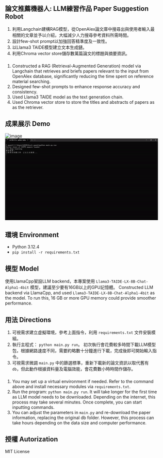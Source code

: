 ## 論文推薦機器人: LLM練習作品 Paper Suggestion Robot
1. 利用Langchain建構RAG模型，從OpenAlex論文庫中搜尋出與使用者輸入最相關的文章並予以介紹，大幅減少人力搜尋參考資料所需時間。
2. 設計few-shot prompt以加強回答精準度及一致性。
3. 以Llama3 TAIDE模型建立文本生成鏈。
4. 利用Chroma vector store儲存數萬篇論文的標題與摘要資訊。
###
1. Constructed a RAG (Retrieval-Augmented Generation) model via Langchain that retrieves and briefs papers relevant to the input from OpenAlex database, significantly reducing the time spent on reference material searching.
2. Designed few-shot prompts to enhance response accuracy and consistency.
3. Used Llama3 TAIDE model as the text generation chain.
4. Used Chroma vector store to store the titles and abstracts of papers as as the retriever.
## 成果展示 Demo
![image](https://github.com/user-attachments/assets/ba6c1adb-8d70-4c10-97c0-0eeff8176a35)
![Alt text](demo-ezgif.com-video-to-gif-converter.gif)
## 環境 Environment
* Python 3.12.4
* `pip install -r requirements.txt`
## 模型 Model
使用LlamaCpp架設LLM backend，本專案使用 `Llama3-TAIDE-LX-8B-Chat-Alpha1-4bit` 模型，建議至少要有16GB以上的GPU記憶體。 Constructed LLM backend via LlamaCpp, and used `Llama3-TAIDE-LX-8B-Chat-Alpha1-4bit` as the model. To run this, 16 GB or more GPU memory could provide smoother performance.
## 用法 Directions
1. 可視需求建立虛擬環境，參考上面指令，利用 `requirements.txt` 文件安裝模組。
2. 執行主程式：  `python main.py run`。 初次執行會花費較多時間下載LLM模型包，根據網路速度不同，需要約略數十分鐘進行下載，完成後即可開始輸入指令。
3. 可視需求微調 `main.py` 中的篩選標準，重新下載新的論文資訊以取代舊有 `db`，但此動作根據資料量及電腦效能，會花費數小時時間作儲存。
### 
1. You may set up a virtual environment if needed. Refer to the command above and install necessary modules via `requirements.txt`.
2. Run the program: `python main.py run`. It will take longer for the first time as LLM model needs to be downloaded. Depending on the internet, this process may take several minutes. Once complete, you can start inputting commands.
3.  You can adjust the parameters in `main.py` and re-download the paper information, replacing the original db folder. However, this process can take hours depending on the data size and computer performance.
## 授權 Autorization
MIT License
